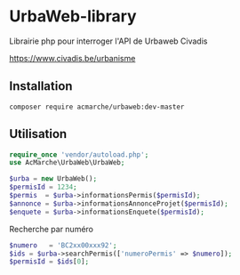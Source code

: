 # UrbaWeb-library

Librairie php pour interroger l'API de Urbaweb Civadis

https://www.civadis.be/urbanisme

Installation
----

`composer require acmarche/urbaweb:dev-master`

Utilisation
----

```php
require_once 'vendor/autoload.php';
use AcMarche\UrbaWeb\UrbaWeb;

$urba = new UrbaWeb();
$permisId = 1234;
$permis  = $urba->informationsPermis($permisId);
$annonce = $urba->informationsAnnonceProjet($permisId);
$enquete = $urba->informationsEnquete($permisId);
```
Recherche par numéro

```php
$numero   = 'BC2xx00xxx92';
$ids = $urba->searchPermis(['numeroPermis' => $numero]);
$permisId = $ids[0];
```
